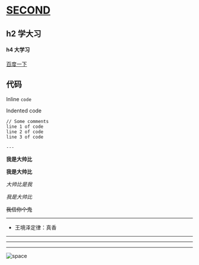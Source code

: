 # [SECOND](https://github.com/wangqiyue200037/wangqiyue/blob/main/go%20to%20README.md)

## h2 学大习
#### h4 大学习

[百度一下](https://www.baidu.com/)

## 代码

Inline `code`

Indented code

    // Some comments
    line 1 of code
    line 2 of code
    line 3 of code
    
    ---
    
**我是大帅比**

__我是大帅比__

*大帅比是我*

_我是大帅比_

~~我信你个鬼~~
___

+ 王境泽定律：真香

___

---

***
![space](https://dss1.bdstatic.com/70cFuXSh_Q1YnxGkpoWK1HF6hhy/it/u=3353298151,2675212976&fm=26&gp=0.jpg)
